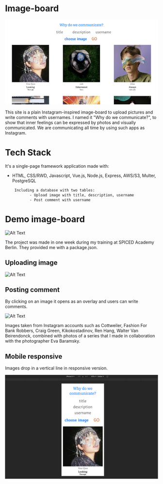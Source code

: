 # Image-board

![Alt Text](demo-pics-gifs/image-board.png)

This site is a plain Instagram-inspired image-board to upload pictures and write comments with usernames. I named it "Why do we communicate?", to show that inner feelings can be expressed by photos and visually communicated. We are communicating all time by using such apps as Instagram.

# Tech Stack

It's a single-page framework application made with:

* HTML, CSS/RWD, Javascript, Vue.js, Node.js, Express, AWS/S3, Multer, PostgreSQL

       Including a database with two tables:
              - Upload image with title, description, username
              - Post comment with username

# Demo image-board

![Alt Text](demo-pics-gifs/board.gif)

The project was made in one week during my training at SPICED Academy Berlin. They provided me with a package.json.

## Uploading image

![Alt Text](demo-pics-gifs/uploading.gif)

## Posting comment

By clicking on an image it opens as an overlay and users can write comments.

![Alt Text](demo-pics-gifs/comments.gif)

Images taken from Instagram accounts such as Cottweiler, Fashion For Bank Robbers, Craig Green, Kikokostadinov, Ren Hang, Walter Van Beirendonck, combined with photos of a series that I made in collaboration with the photographer Eva Baramsky.

## Mobile responsive

Images drop in a vertical line in responsive version.

![Alt Text](demo-pics-gifs/iphonex.png)
